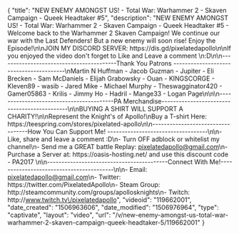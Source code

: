 {
    "title": "NEW ENEMY AMONGST US! - Total War: Warhammer 2 - Skaven Campaign - Queek Headtaker #5",
    "description": "NEW ENEMY AMONGST US! - Total War: Warhammer 2 - Skaven Campaign - Queek Headtaker #5 - Welcome back to the Warhammer 2 Skaven Campaign! We continue our war with the Last Defenders! But a new enemy will soon rise! Enjoy the Episode!\n\nJOIN MY DISCORD SERVER: https:\/\/dis.gd\/pixelatedapollo\n\nIf you enjoyed the video don't forget to Like and Leave a comment \n:D\n\n-----------------------------------------Thank You Patrons ----------------------------------------\nMartin N Huffman - Jacob Guzman - Jupiter - Eli Brecken - Sam McDaniels - Elijah Grabowsky - Ouan - KINGSCORGE - Kleven89 - wasib - Jared Mike - Michael Murphy - Theswagginator420 - Gamer05863 - Krilis - Jimmy Ho - Hadril -  Mange33 - Logan Page\n\n\n-----------------------------------------PA Merchandise---------------------------------------------\n\nBUYING A SHIRT WILL SUPPORT A CHARITY!\n\nRepresent the Knight's of Apollo!\nBuy a T-shirt Here: https:\/\/teespring.com\/stores\/pixelated-apollo\n\n----------------------------------How You Can Support Me! -----------------------------------\n\n- Like, share and leave a comment :D\n- Turn OFF adblock or whitelist my channel\n- Send me a GREAT battle Replay: pixelatedapollo@gmail.com\n- Purchase a Server at: https:\/\/oasis-hosting.net\/ and use this discount code - PA2017 \n\n------------------------------------------Connect With Me!-----------------------------------------\n\n- Email: pixelatedapollo@gmail.com\n- Twitter: https:\/\/twitter.com\/PixelatedApollo\n- Steam Group:  http:\/\/steamcommunity.com\/groups\/apollosknights\n- Twitch: http:\/\/www.twitch.tv\/pixelatedapollo",
    "videoid": "119662001",
    "date_created": "1506963606",
    "date_modified": "1506976964",
    "type": "captivate",
    "layout": "video",
    "url": "\/v\/new-enemy-amongst-us-total-war-warhammer-2-skaven-campaign-queek-headtaker-5\/119662001"
}